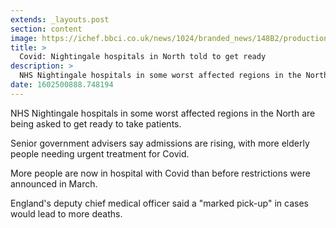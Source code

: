 ```yaml
--- 
extends: _layouts.post 
section: content 
image: https://ichef.bbci.co.uk/news/1024/branded_news/148B2/production/_111764148_breaking-promo.png 
title: > 
  Covid: Nightingale hospitals in North told to get ready 
description: > 
  NHS Nightingale hospitals in some worst affected regions in the North are being asked to get ready to take patients.Senior government advisers say admissions are rising, with more elderly people needing urgent treatment for Covid.More people are now in hospital with Covid than before restrictions were announced in March.England's deputy chief medical officer said a "marked pick-up" in cases would lead to more deaths. 
date: 1602500888.748194 
--- 
```

NHS Nightingale hospitals in some worst affected regions in the North are being asked to get ready to take patients.

Senior government advisers say admissions are rising, with more elderly people needing urgent treatment for Covid.

More people are now in hospital with Covid than before restrictions were announced in March.

England's deputy chief medical officer said a "marked pick-up" in cases would lead to more deaths.
